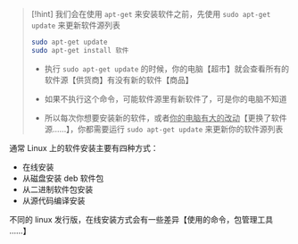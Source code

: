 >[!hint] 我们会在使用 `apt-get` 来安装软件之前，先使用 `sudo apt-get update` 来更新软件源列表
>
> ```bash
> sudo apt-get update
> sudo apt-get install 软件 
> ```
> 
>- 执行 `sudo apt-get update` 的时候，你的电脑【超市】就会查看所有的软件源【供货商】有没有新的软件【商品】
>
>- 如果不执行这个命令，可能软件源里有新软件了，可是你的电脑不知道
>
>- 所以每次你想要安装新的软件，或者<u>你的电脑有大的改动</u>【更换了软件源……】，你都需要运行 `sudo apt-get update` 来更新你的软件源列表

通常 Linux 上的软件安装主要有四种方式：
- 在线安装
- 从磁盘安装 deb 软件包
- 从二进制软件包安装
- 从源代码编译安装

不同的 linux 发行版，在线安装方式会有一些差异【使用的命令，包管理工具 ……】

















